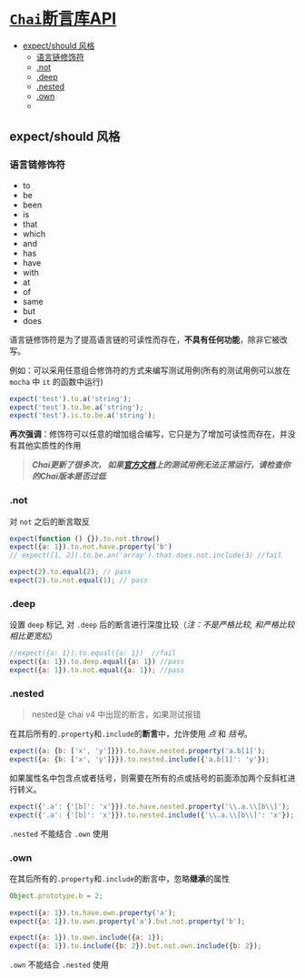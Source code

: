 # [`Chai`断言库API](http://chaijs.com/api/bdd/)

<!-- TOC depthFrom:2 -->

- [expect/should 风格](#expectshould-风格)
    - [语言链修饰符](#语言链修饰符)
    - [.not](#not)
    - [.deep](#deep)
    - [.nested](#nested)
    - [.own](#own)
    - [](#)

<!-- /TOC -->

## expect/should 风格

### 语言链修饰符

- to
- be
- been
- is
- that
- which
- and
- has
- have
- with
- at
- of
- same
- but
- does

语言链修饰符是为了提高语言链的可读性而存在，**不具有任何功能**，除非它被改写。

例如：可以采用任意组合修饰符的方式来编写测试用例(所有的测试用例可以放在 `mocha` 中 `it` 的函数中运行)

```js
expect('test').to.a('string');
expect('test').to.be.a('string');
expect('test').is.to.be.a('string');
```

**再次强调**：修饰符可以任意的增加组合编写，它只是为了增加可读性而存在，并没有其他实质性的作用

> ***Chai更新了很多次， 如果[官方文档](http://chaijs.com/api/bdd/)上的测试用例无法正常运行，请检查你的Chai版本是否过低***

### .not

对 `not` 之后的断言取反

```js
expect(function () {}).to.not.throw()
expect({a: 1}).to.not.have.property('b')
// expect([1, 2]).to.be.an('array').that.does.not.include(3) //fail

expect(2).to.equal(2); // pass
expect(2).to.not.equal(1); // pass
```

<!-- TODO: -->
### .deep

设置 `deep` 标记, 对 `.deep` 后的断言进行深度比较（*注：不是严格比较, 和严格比较相比更宽松*）

```js
//expect({a: 1}).to.equal({a: 1})  //fail
expect({a: 1}).to.deep.equal({a: 1}) //pass
expect({a: 1}).to.not.equal({a: 1}); //pass
```

### .nested

> nested是 chai v4 中出现的断言，如果测试报错

在其后所有的`.property`和`.include`的**断言**中，允许使用 *点* 和 *括号*。

```js
expect({a: {b: ['x', 'y']}}).to.have.nested.property('a.b[1]');
expect({a: {b: ['x', 'y']}}).to.nested.include({'a.b[1]': 'y'});
```

如果属性名中包含点或者括号，则需要在所有的点或括号的前面添加两个反斜杠进行转义。

```js
expect({'.a': {'[b]': 'x'}}).to.have.nested.property('\\.a.\\[b\\]');  //pass
expect({'.a': {'[b]': 'x'}}).to.nested.include({'\\.a.\\[b\\]': 'x'}); //pass
```

`.nested` 不能结合 `.own` 使用

### .own

在其后所有的`.property`和`.include`的断言中，忽略**继承**的属性

```js
Object.prototype.b = 2;
        
expect({a: 1}).to.have.own.property('a');
expect({a: 1}).to.own.property('a').but.not.property('b'); 

expect({a: 1}).to.own.include({a: 1});
expect({a: 1}).to.include({b: 2}).but.not.own.include({b: 2});
```

`.own` 不能结合 `.nested` 使用

### 